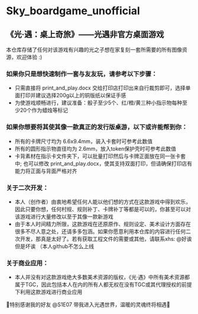 # Sky_boardgame_unofficial
## 《光·遇：桌上奇旅》——光遇非官方桌面游戏

本仓库存储了任何对该游戏有兴趣的光之子想在家复刻一套所需要的所有图像资源，欢迎体验 :)

### 如果你只是想快速制作一套与友友玩，请参考以下步骤：
- 只需直接将 print_and_play.docx 交给打印店打印出来自行裁剪即可，选择单面打印并建议选择200g以上的铜版纸以保证手感
- 为使游戏顺畅进行，建议准备：骰子至少5个、红/橙/黄三种小指示物每种至少20个作为蜡烛等标记

### 如果你想要将其使其像一款真正的发行版桌游，以下或许能帮到你：
- 所有的卡牌尺寸均为 6.6x9.4mm，装入卡套时可参考此数值
- 所有的圆形指示物直径均为 2.6mm，放入token保护壳时可参考此数值
- 卡背素材在指示卡文件夹下，可以批量打印然后与卡牌正面放在同一张卡套中; 也可以修改 print_and_play.docx，使其支持双面打印，但请确保打印店有能力将正面与背面严格对齐

### 关于二次开发：
- 本人（创作者）由衷地希望任何人能以他们想的方式在这款游戏中得到欢乐，因此只要你想，任何村规、规则补丁、卡牌补丁等都是可以的，你甚至可以对该游戏进行大量修改以至于其像一款新游戏
- 由于本人时间精力所限，这款游戏在还原原作、规则设定、美术设计方面存在很多不尽人意之处，还请多多包涵。如果你愿意利用本仓库的内容进行任何二次开发，那真是太好了。若有获取工程文件的需要或其他，请联系xhs: @好诶但是坏诶 （本人github不怎么上线

### 关于商业应用：
- 本人并没有对这款游戏绝大多数美术资源的版权，《光·遇》中所有美术资源都属于TGC，因此包括本人在内的所有人都无权在没有TGC或其代理授权的前提下利用这款游戏进行商业应用

💐特别感谢我的好友 @S1E07 带我进入光遇世界，温暖的灵魂终将相遇💐
